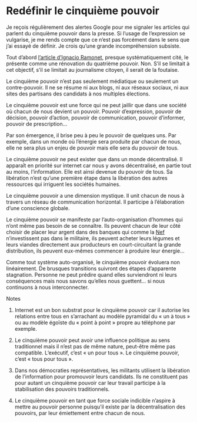 # Redéfinir le cinquième pouvoir

Je reçois régulièrement des alertes Google pour me signaler les articles qui parlent du cinquième pouvoir dans la presse. Si l’usage de l’expression se vulgarise, je me rends compte que ce n’est pas forcément dans le sens que j’ai essayé de définir. Je crois qu’une grande incompréhension subsiste.

Tout d’abord [l’article d’Ignacio Ramonet](http://www.monde-diplomatique.fr/2003/10/RAMONET/10395), presque systématiquement cité, le présente comme une rénovation du quatrième pouvoir. Non. S’il se limitait à cet objectif, s’il se limitait au journalisme citoyen, il serait de la foutaise.

Le cinquième pouvoir n’est pas seulement médiatique ou seulement un contre-pouvoir. Il ne se résume ni aux blogs, ni aux réseaux sociaux, ni aux sites des partisans des candidats à nos multiples élections.

Le cinquième pouvoir est une force qui ne peut jaillir que dans une société où chacun de nous devient un pouvoir. Pouvoir d’expression, pouvoir de décision, pouvoir d’action, pouvoir de communication, pouvoir d’informer, pouvoir de prescription…

Par son émergence, il brise peu à peu le pouvoir de quelques uns. Par exemple, dans un monde où l’énergie sera produite par chacun de nous, elle ne sera plus un enjeu de pouvoir mais elle sera du pouvoir de tous.

Le cinquième pouvoir ne peut exister que dans un monde décentralisé. Il apparaît en priorité sur internet car nous y avons décentralisé, en partie tout au moins, l’information. Elle est ainsi devenue du pouvoir de tous. Sa libération n’est qu’une première étape dans la libération des autres ressources qui irriguent les sociétés humaines.

Le cinquième pouvoir a une dimension mystique. Il unit chacun de nous à travers un réseau de communication horizontal. Il participe à l’élaboration d’une conscience globale.

Le cinquième pouvoir se manifeste par l’auto-organisation d’hommes qui n’ont même pas besoin de se connaître. Ils peuvent chacun de leur côté choisir de placer leur argent dans des banques qui comme la [Nef](http://www.lanef.com/) n’investissent pas dans le militaire, ils peuvent acheter leurs légumes et leurs viandes directement aux producteurs en court-circuitant la grande distribution, ils peuvent eux-mêmes commencer à produire leur énergie…

Comme tout système auto-organisé, le cinquième pouvoir évoluera non linéairement. De brusques transitions suivront des étapes d’apparente stagnation. Personne ne peut prédire quand elles surviendront ni leurs conséquences mais nous savons qu’elles nous guettent… si nous continuons à nous interconnecter.

Notes

1. Internet est un bon substrat pour le cinquième pouvoir car il autorise les relations entre tous en s’arrachant au modèle pyramidal du « un à tous » ou au modèle égoïste du « point à point » propre au téléphone par exemple.

2. Le cinquième pouvoir peut avoir une influence politique au sens traditionnel mais il n’est pas de même nature, peut-être même pas compatible. L’exécutif, c’est « un pour tous ». Le cinquième pouvoir, c’est « tous pour tous ».

3. Dans nos démocraties représentatives, les militants utilisent la libération de l’information pour promouvoir leurs candidats. Ils ne constituent pas pour autant un cinquième pouvoir car leur travail participe à la stabilisation des pouvoirs traditionnels.

4. Le cinquième pouvoir en tant que force sociale indicible n’aspire à mettre au pouvoir personne puisqu’il existe par la décentralisation des pouvoirs, par leur émiettement entre chacun de nous.